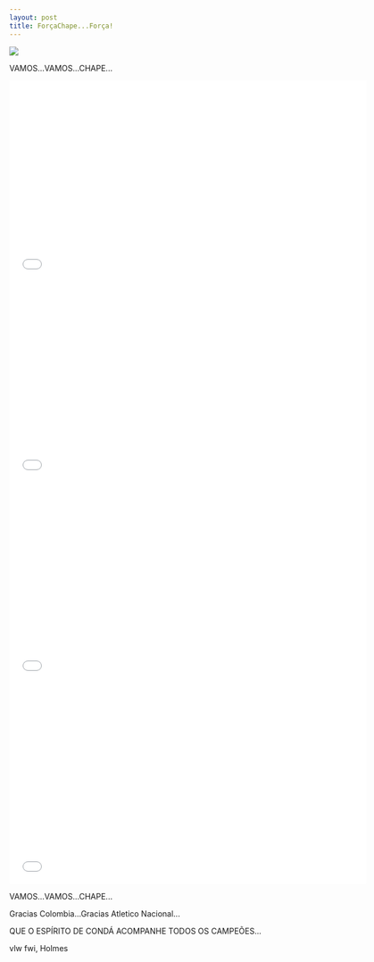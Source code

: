 ```yaml
---
layout: post
title: ForçaChape...Força!
---
```

<img src="http://www.auplod.com/u/paduol8ccf5.png">

<p style="text-align: justify;">VAMOS...VAMOS...CHAPE...</p> 

<iframe width="640" height="360" src="//www.youtube.com/embed/mcW4Fi5uGLk" frameborder="0" allowfullscreen></iframe>

<iframe width="640" height="360" src="//www.youtube.com/embed/eCTrfJb1F1U" frameborder="0" allowfullscreen></iframe>

<iframe width="640" height="360" src="//www.youtube.com/embed/iSh5A6tXd50" frameborder="0" allowfullscreen></iframe>

<iframe width="640" height="360" src="//www.youtube.com/embed/8oU2RN3PAfY" frameborder="0" allowfullscreen></iframe>

<p style="text-align: justify;">VAMOS...VAMOS...CHAPE...</p>

<p style="text-align: justify;">Gracias Colombia...Gracias Atletico Nacional...</p>

<p style="text-align: justify;">QUE O ESPÍRITO DE CONDÁ ACOMPANHE TODOS OS CAMPEÕES...</p> 

vlw fwi, Holmes
